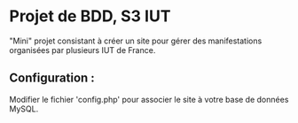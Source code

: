 Projet de BDD, S3 IUT
======================

"Mini" projet consistant à créer un site pour gérer des manifestations
organisées par plusieurs IUT de France.


Configuration :
---------------

Modifier le fichier 'config.php' pour associer le site à votre base de
données MySQL.
